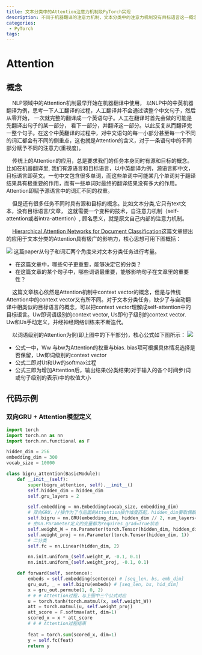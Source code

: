 ```yaml
---
title: 文本分类中的Attention注意力机制及PyTorch实现
description: 不同于机器翻译的注意力机制，文本分类中的注意力机制没有目标语言这一概念，需要引入自注意力机制(self-attention)的概念, 本文以Hierarchical Attention Networks for Document Classification这篇paper为例进行介绍，进而实现一个带有Attention机制的双向GRU模型。
categories:
 - PyTorch
tags:
---
```


# Attention

## 概念

&nbsp;&nbsp;&nbsp;&nbsp;NLP领域中的Attention机制最早开始在机器翻译中使用，
以NLP中的中英机器翻译为例，思考一下人工翻译的过程，人工翻译并不会通过读整个中文句子，然后从零开始， 一次就完整的翻译成一个英语句子。人工在翻译时首先会做的可能是先翻译出句子的某一部分， 看下一部分，并翻译这一部分。以此反复从而翻译完一整个句子。在这个中英翻译的过程中，对中文语句的每一小部分甚至每一个不同的词汇都会有不同的侧重点，这也就是Attention的含义，对于一条语句中的不同部分赋予不同的注意力(重视度)。

&nbsp;&nbsp;&nbsp;&nbsp;传统上的Attention的应用，总是要求我们的任务本身同时有源和目标的概念。比如在机器翻译里, 我们有源语言和目标语言，以中英翻译为例，源语言即中文，目标语言即英文。一句中文包含很多单词，而这些单词中可能某几个单词对于翻译结果具有极重要的作用，而有一些单词对最终的翻译结果没有多大的作用。Attention即赋予源语言中的词汇不同的权重。

&nbsp;&nbsp;&nbsp;&nbsp;但是还有很多任务不同时具有源和目标的概念。比如文本分类,它只有text文本，没有目标语言/文章， 这就需要一个变种的技术，自注意力机制（self-attention或者intra-attention）, 顾名思义，就是原文自己内部的注意力机制。

&nbsp;&nbsp;&nbsp;&nbsp;[Hierarchical Attention Networks for Document Classification](https://www.cs.cmu.edu/~diyiy/docs/naacl16.pdf)这篇文章提出的应用于文本分类的Attention具有极广的影响力，核心思想可用下图概括：
        
![](http://cloudpicture.oss-cn-hangzhou.aliyuncs.com/18-11-4/75717492.jpg)
这篇paper从句子和词汇两个角度来对文本分类任务进行考量。

- 在这篇文章中，哪些句子更重要，能够决定它的分类？ 
- 在这篇文章的某个句子中，哪些词语最重要，能够影响句子在文章里的重要性？

&nbsp;&nbsp;&nbsp;&nbsp;这篇文章核心依然是Attention机制中context vector的概念，但是与传统Attention中的context vector又有所不同。对于文本分类任务，缺少了与自动翻译中相类似的目标语言的概念，可以把context vector理解成self-attention中的目标语言。Uw即词语级别的context vector, Us即句子级别的context vector. Uw和Us手动定义，并经神经网络训练来不断迭代。

&nbsp;&nbsp;&nbsp;&nbsp;以词语级别的Attention为例(即上图中的下半部分)，核心公式如下图所示：
![](http://cloudpicture.oss-cn-hangzhou.aliyuncs.com/18-11-4/22873750.jpg)
- 公式一中，Ww 与bw为Attention的权重与bias. bias项可根据具体情况选择是否保留，Uw即词级别的context vector
- 公式二即对Ut和Uw的softmax过程
- 公式三即为增加Attention后，输出结果(分类结果)对于输入的各个时间步(词或句子级别的表示)中的权值大小

## 代码示例

### 双向GRU + Attention模型定义

```python
import torch
import torch.nn as nn
import torch.nn.functional as F

hidden_dim = 256
embedding_dim = 300
vocab_size = 10000

class bigru_attention(BasicModule):
    def __init__(self):
        super(bigru_attention, self).__init__()
        self.hidden_dim = hidden_dim
        self.gru_layers = 2

        self.embedding = nn.Embedding(vocab_size, embedding_dim)
        # 双向GRU，//操作为了与后面的Attention操作维度匹配，hidden_dim要取偶数！
        self.bigru = nn.GRU(embedding_dim, hidden_dim // 2, num_layers=gru_layers, bidirectional=True)
        # 由nn.Parameter定义的变量都为requires_grad=True状态
        self.weight_W = nn.Parameter(torch.Tensor(hidden_dim, hidden_dim))
        self.weight_proj = nn.Parameter(torch.Tensor(hidden_dim, 1))
        # 二分类
        self.fc = nn.Linear(hidden_dim, 2)

        nn.init.uniform_(self.weight_W, -0.1, 0.1)
        nn.init.uniform_(self.weight_proj, -0.1, 0.1)

    def forward(self, sentence):
        embeds = self.embedding(sentence) # [seq_len, bs, emb_dim]
        gru_out, _ = self.bigru(embeds) # [seq_len, bs, hid_dim]
        x = gru_out.permute(1, 0, 2)
        # # # Attention过程，与上图中三个公式对应
        u = torch.tanh(torch.matmul(x, self.weight_W))
        att = torch.matmul(u, self.weight_proj)
        att_score = F.softmax(att, dim=1)
        scored_x = x * att_score
        # # # Attention过程结束
        
        feat = torch.sum(scored_x, dim=1)
        y = self.fc(feat)
        return y
```